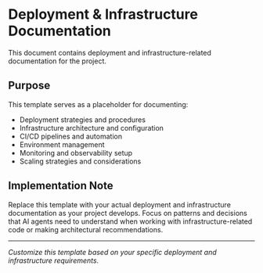 # Deployment & Infrastructure Documentation

This document contains deployment and infrastructure-related documentation for the project.

## Purpose

This template serves as a placeholder for documenting:

-   Deployment strategies and procedures
-   Infrastructure architecture and configuration
-   CI/CD pipelines and automation
-   Environment management
-   Monitoring and observability setup
-   Scaling strategies and considerations

## Implementation Note

Replace this template with your actual deployment and infrastructure documentation as your project develops. Focus on patterns and decisions that AI agents need to understand when working with infrastructure-related code or making architectural recommendations.

---

_Customize this template based on your specific deployment and infrastructure requirements._
